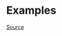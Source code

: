 


# Examples


[Source](http://www.rubydoc.info/gems/rubocop/RuboCop/Cop/Layout/SpaceInsidePercentLiteralDelimiters)